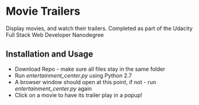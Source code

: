 # Movie Trailers
Display movies, and watch their trailers. Completed as part of the Udacity Full Stack Web Developer Nanodegree

## Installation and Usage
* Download Repo - make sure all files stay in the same folder
* Run _entertainment_center.py_ using Python 2.7 
* A browser window should open at this point, if not - run _entertainment_center.py_ again
* Click on a movie to have its trailer play in a popup!

